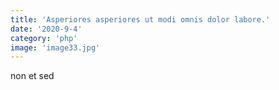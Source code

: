 ```yaml
---
title: 'Asperiores asperiores ut modi omnis dolor labore.'
date: '2020-9-4'
category: 'php'
image: 'image33.jpg'
---
```


non et sed
